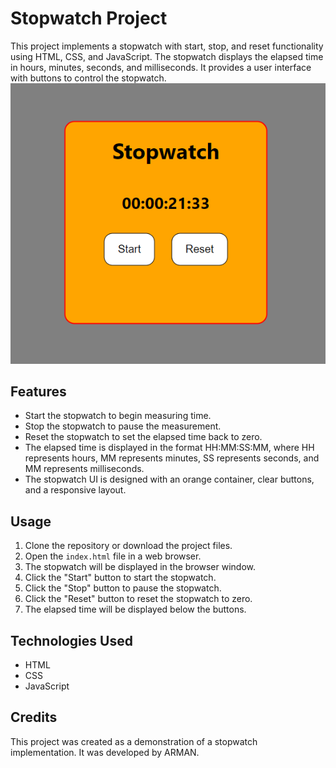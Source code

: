 # Stopwatch Project

This project implements a stopwatch with start, stop, and reset functionality using HTML, CSS, and JavaScript. The stopwatch displays the elapsed time in hours, minutes, seconds, and milliseconds. It provides a user interface with buttons to control the stopwatch.
![stopwatch.PNG](output%2Fstopwatch.PNG)
## Features

- Start the stopwatch to begin measuring time.
- Stop the stopwatch to pause the measurement.
- Reset the stopwatch to set the elapsed time back to zero.
- The elapsed time is displayed in the format HH:MM:SS:MM, where HH represents hours, MM represents minutes, SS represents seconds, and MM represents milliseconds.
- The stopwatch UI is designed with an orange container, clear buttons, and a responsive layout.

## Usage

1. Clone the repository or download the project files.
2. Open the `index.html` file in a web browser.
3. The stopwatch will be displayed in the browser window.
4. Click the "Start" button to start the stopwatch.
5. Click the "Stop" button to pause the stopwatch.
6. Click the "Reset" button to reset the stopwatch to zero.
7. The elapsed time will be displayed below the buttons.

## Technologies Used

- HTML
- CSS
- JavaScript

## Credits

This project was created as a demonstration of a stopwatch implementation. It was developed by ARMAN.
